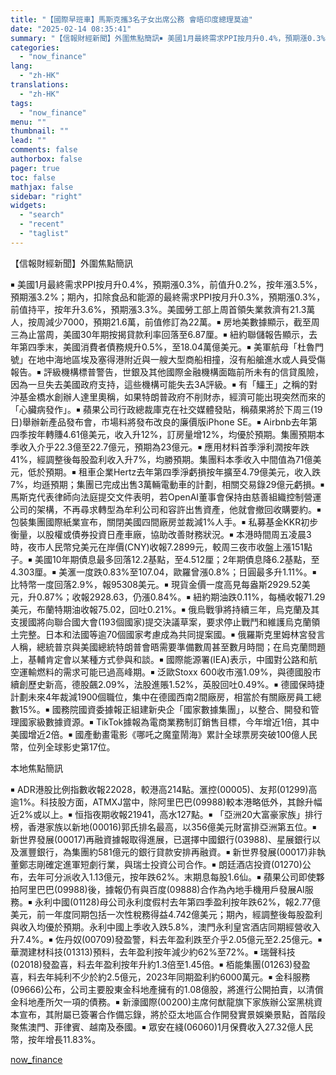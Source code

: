 ```yaml
---
title: "【國際早班車】馬斯克攜3名子女出席公務 會晤印度總理莫迪"
date: "2025-02-14 08:35:41"
summary: "【信報財經新聞】外圍焦點簡訊￭ 美國1月最終需求PPI按月升0.4%，預期漲0.3%，前值升0.2%..."
categories:
  - "now_finance"
lang:
  - "zh-HK"
translations:
  - "zh-HK"
tags:
  - "now_finance"
menu: ""
thumbnail: ""
lead: ""
comments: false
authorbox: false
pager: true
toc: false
mathjax: false
sidebar: "right"
widgets:
  - "search"
  - "recent"
  - "taglist"
---
```


【信報財經新聞】外圍焦點簡訊

￭ 美國1月最終需求PPI按月升0.4%，預期漲0.3%，前值升0.2%，按年漲3.5%，預期漲3.2%；期內，扣除食品和能源的最終需求PPI按月升0.3%，預期漲0.3%，前值持平，按年升3.6%，預期漲3.3%。美國勞工部上周首領失業救濟有21.3萬人，按周減少7000，預期21.6萬，前值修訂為22萬。￭ 房地美數據顯示，截至周三為止當周，美國30年期按揭貸款利率回落至6.87厘。￭ 紐約聯儲報告顯示，去年第四季末，美國消費者債務規升0.5%，至18.04萬億美元。￭ 美軍航母「杜魯門號」在地中海地區埃及塞得港附近與一艘大型商船相撞，沒有船艙進水或人員受傷報告。￭ 評級機構標普警告，世銀及其他國際金融機構面臨前所未有的信貸風險，因為一旦失去美國政府支持，這些機構可能失去3A評級。￭ 有「鱷王」之稱的對沖基金橋水創辦人達里奧稱，如果特朗普政府不削財赤，經濟可能出現突然而來的「心臟病發作」。￭ 蘋果公司行政總裁庫克在社交媒體發貼，稱蘋果將於下周三(19日)舉辦新產品發布會，市場料將發布改良的廉價版iPhone SE。￭ Airbnb去年第四季按年轉賺4.61億美元，收入升12%，訂房量增12%，均優於預期。集團預期本季收入介乎22.3億至22.7億元，預期為23億元。￭ 應用材料首季淨利潤按年跌41%，經調整後每股盈利收入升7%，均勝預期。集團料本季收入中間值為71億美元，低於預期。￭ 租車企業Hertz去年第四季淨虧損按年擴至4.79億美元，收入跌7%，均遜預期；集團已完成出售3萬輛電動車的計劃，相關交易錄29億元虧損。￭ 馬斯克代表律師向法庭提交文件表明，若OpenAI董事會保持由慈善組織控制營運公司的架構，不再尋求轉型為牟利公司和容許出售資產，他就會撤回收購要約。￭ 包裝集團國際紙業宣布，關閉美國四間廠房並裁減1%人手。￭ 私募基金KKR初步衡量，以股權或債券投資日產車廠，協助改善財務狀況。￭ 本港時間周五凌晨3時，夜市人民幣兌美元在岸價(CNY)收報7.2899元，較周三夜市收盤上漲151點子。￭ 美國10年期債息最多回落12.2基點，至4.512厘；2年期債息降6.2基點，至4.303厘。￭ 美滙一度跌0.83%至107.04，歐羅曾漲0.8%；日圓最多升1.11%。￭ 比特幣一度回落2.9%，報95308美元。￭ 現貨金價一度高見每盎斯2929.52美元，升0.87%；收報2928.63，仍漲0.84%。￭ 紐約期油跌0.11%，每桶收報71.29美元，布蘭特期油收報75.02，回吐0.21%。￭ 俄烏戰爭將持續三年，烏克蘭及其支援國將向聯合國大會(193個國家)提交決議草案，要求停止戰鬥和維護烏克蘭領土完整。日本和法國等逾70個國家考慮成為共同提案國。￭ 俄羅斯克里姆林宮發言人稱，總統普京與美國總統特朗普會晤需要準備數周甚至數月時間；在烏克蘭問題上，基輔肯定會以某種方式參與和談。￭ 國際能源署(IEA)表示，中國對公路和航空運輸燃料的需求可能已過高峰期。￭ 泛歐Stoxx 600收市漲1.09%，與德國股市續創歷史新高，德股飆2.09%，法股進賬1.52%，英股回吐0.49%。￭ 德國保時捷計劃未來4年裁減1900個職位，集中在德國西南2間廠房，相當於有關廠房員工總數15%。￭ 國務院國資委據報正組建新央企「國家數據集團」，以整合、開發和管理國家級數據資源。￭ TikTok據報為電商業務制訂銷售目標，今年增近1倍，其中美國增近2倍。￭ 國產動畫電影《哪吒之魔童鬧海》累計全球票房突破100億人民幣，位列全球影史第17位。

本地焦點簡訊

￭ ADR港股比例指數收報22028，較港高214點。滙控(00005)、友邦(01299)高逾1%。科技股方面，ATMXJ當中，除阿里巴巴(09988)較本港略低外，其餘升幅近2%或以上。￭ 恒指夜期收報21941，高水127點。￭ 「亞洲20大富豪家族」排行榜，香港家族以新地(00016)郭氏排名最高，以356億美元財富排亞洲第五位。￭ 新世界發展(00017)再融資據報取得進展，已選擇中國銀行(03988)、星展銀行以及滙豐銀行，為集團約581億元的銀行貸款安排再融資。￭ 新世界發展(00017)非執董鄭志剛確定進軍短劇行業，與瑞士投資公司合作。￭ 朗廷酒店投資(01270)公布，去年可分派收入1.13億元，按年跌62%。末期息每股1.6仙。￭ 蘋果公司即使夥拍阿里巴巴(09988)後，據報仍有與百度(09888)合作為內地手機用戶發展AI服務。￭ 永利中國(01128)母公司永利度假村去年第四季盈利按年跌62%，報2.77億美元，前一年度同期包括一次性稅務得益4.742億美元；期內，經調整後每股盈利與收入均優於預期。永利中國上季收入跌5.8%，澳門永利皇宮酒店同期經營收入升7.4%。￭ 佐丹奴(00709)發盈警，料去年盈利跌至介乎2.05億元至2.25億元。￭ 華潤建材科技(01313)預料，去年盈利按年減少約62%至72%。￭ 瑞聲科技(02018)發盈喜，料去年盈利按年升約1.3倍至1.45倍。￭ 栢能集團(01263)發盈喜，料去年純利不少於約2.5億元，2023年同期盈利約6000萬元。￭ 金科服務(09666)公布，公司主要股東金科地產擁有的1.08億股，將進行公開拍賣，以清償金科地產所欠一項的債務。￭ 新濠國際(00200)主席何猷龍旗下家族辦公室黑桃資本宣布，其附屬已簽署合作備忘錄，將於亞太地區合作開發實景娛樂景點，首階段聚焦澳門、菲律賓、越南及泰國。￭ 眾安在綫(06060)1月保費收入27.32億人民幣，按年增長11.83%。

[now_finance](https://finance.now.com/news/post.php?id=905771)
